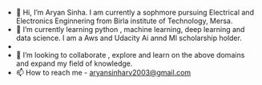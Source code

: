- 👋 Hi, I’m Aryan Sinha. I am currently a sophmore pursuing Electrical and Electronics Enginnering from Birla institute of Technology, Mersa.  
- 🌱 I’m currently learning python , machine learning, deep learning and data science.
   I am a Aws and Udacity Ai annd Ml scholarship holder.
- 
- 💞️ I’m looking to collaborate , explore and learn on the above domains and expand my field of knowledge.
- 📫 How to reach me - aryansinharv2003@gmail.com

<!---
AryanSinha2003/AryanSinha2003 is a ✨ special ✨ repository because its `README.md` (this file) appears on your GitHub profile.
You can click the Preview link to take a look at your changes.
--->
